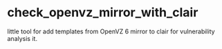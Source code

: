 # check_openvz_mirror_with_clair
 little tool for add templates from OpenVZ 6 mirror to clair for vulnerability analysis it.

